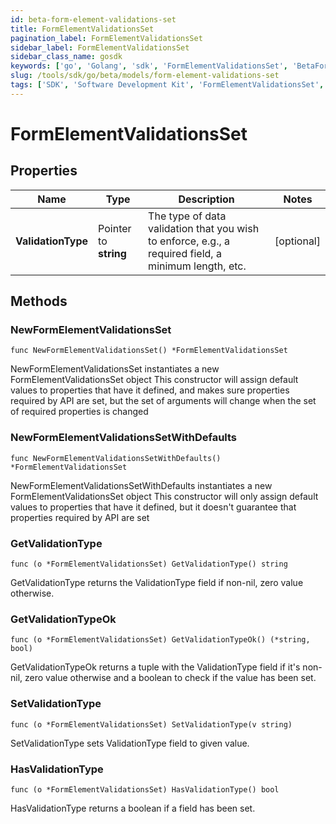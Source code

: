 ```yaml
---
id: beta-form-element-validations-set
title: FormElementValidationsSet
pagination_label: FormElementValidationsSet
sidebar_label: FormElementValidationsSet
sidebar_class_name: gosdk
keywords: ['go', 'Golang', 'sdk', 'FormElementValidationsSet', 'BetaFormElementValidationsSet'] 
slug: /tools/sdk/go/beta/models/form-element-validations-set
tags: ['SDK', 'Software Development Kit', 'FormElementValidationsSet', 'BetaFormElementValidationsSet']
---
```


# FormElementValidationsSet

## Properties

Name | Type | Description | Notes
------------ | ------------- | ------------- | -------------
**ValidationType** | Pointer to **string** | The type of data validation that you wish to enforce, e.g., a required field, a minimum length, etc. | [optional] 

## Methods

### NewFormElementValidationsSet

`func NewFormElementValidationsSet() *FormElementValidationsSet`

NewFormElementValidationsSet instantiates a new FormElementValidationsSet object
This constructor will assign default values to properties that have it defined,
and makes sure properties required by API are set, but the set of arguments
will change when the set of required properties is changed

### NewFormElementValidationsSetWithDefaults

`func NewFormElementValidationsSetWithDefaults() *FormElementValidationsSet`

NewFormElementValidationsSetWithDefaults instantiates a new FormElementValidationsSet object
This constructor will only assign default values to properties that have it defined,
but it doesn't guarantee that properties required by API are set

### GetValidationType

`func (o *FormElementValidationsSet) GetValidationType() string`

GetValidationType returns the ValidationType field if non-nil, zero value otherwise.

### GetValidationTypeOk

`func (o *FormElementValidationsSet) GetValidationTypeOk() (*string, bool)`

GetValidationTypeOk returns a tuple with the ValidationType field if it's non-nil, zero value otherwise
and a boolean to check if the value has been set.

### SetValidationType

`func (o *FormElementValidationsSet) SetValidationType(v string)`

SetValidationType sets ValidationType field to given value.

### HasValidationType

`func (o *FormElementValidationsSet) HasValidationType() bool`

HasValidationType returns a boolean if a field has been set.


